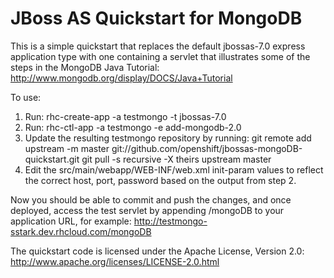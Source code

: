 JBoss AS Quickstart for MongoDB
===============================

This is a simple quickstart that replaces the default jbossas-7.0 express
application type with one containing a servlet that illustrates some of
the steps in the MongoDB Java Tutorial:
<http://www.mongodb.org/display/DOCS/Java+Tutorial>

To use:

1. Run: rhc-create-app -a testmongo -t jbossas-7.0
2. Run: rhc-ctl-app -a testmongo -e add-mongodb-2.0
3. Update the resulting testmongo repository by running:
    git remote add upstream -m master git://github.com/openshift/jbossas-mongoDB-quickstart.git
    git pull -s recursive -X theirs upstream master
4. Edit the src/main/webapp/WEB-INF/web.xml init-param values to
reflect the correct host, port, password based on the output from step 2.

Now you should be able to commit and push the changes, and once deployed,
access the test servlet by appending /mongoDB to your application URL, for
example:
http://testmongo-sstark.dev.rhcloud.com/mongoDB

The quickstart code is licensed under the Apache License, Version 2.0:
<http://www.apache.org/licenses/LICENSE-2.0.html>

